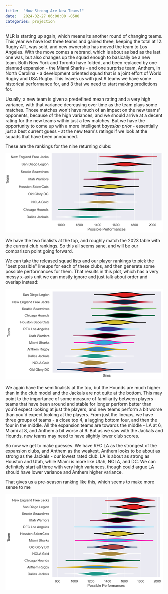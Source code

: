 ```yaml
---
title:  "How Strong Are New Teams?"
date:   2024-02-27 06:00:00 -0500
categories: projection
---
```


MLR is starting up again, which means its another round of changing teams. This year we have lost three teams and gained three, keeping the total at 12. Rugby ATL was sold, and new ownership has moved the team to Los Angeles. With the move comes a rebrand, which is about as bad as the last one was, but also changes up the squad enough to basically be a new team. Both New York and Toronto have folded, and been replaced by one planned expansion - the Miami Sharks - and one surprise team, Anthem, in North Carolina - a development oriented squad that is a joint effort of World Rugby and USA Rugby. This leaves us with just 9 teams we have some historical performance for, and 3 that we need to start making predictions for.

Usually, a new team is given a predefined mean rating and a very high variance, with that variance decreasing over time as the team plays some matches. Those matches won't have much of an impact on the new teams' opponents, because of the high variances, and we should arrive at a decent rating for the new teams within just a few matches. But we have the opportunity to come up with a more intelligent _bayesian prior_ - essentially just a best current guess - at the new team's ratings if we look at the squads that have been announced.

These are the rankings for the nine returning clubs:

![Club Rankings](/assets/MLR_2024_returning.png)

We have the two finalists at the top, and roughly match the 2023 table with the current club rankings. So this all seems sane, and will be our comparison point going forward.

We can take the released squad lists and our player rankings to pick the "best possible" lineups for each of these clubs, and then generate some possible performances for them. That results in this plot, which has a very messy x-axis unit we can mostly ignore and just talk about order and overlap instead:

![Club Player Rankings](/assets/MLR_player_sims.png)

We again have the semifinalists at the top, but the Hounds are much higher than in the club model and the Jackals are not quite at the bottom. This may point to the importance of some measure of familiarity between players - teams that have been around and stable for longer perform better than you'd expect looking at just the players, and new teams perform a bit worse than you'd expect looking at the players. From just the lineups, we have three groups of teams - a close top 4, a lagging bottom four, and then the four in the middle. All the expansion teams are towards the middle - LA at 6, Miami at 8, and Anthem a bit worse at 9. But as we saw with the Jackals and Hounds, new teams may need to have slightly lower club scores.

So now we get to make guesses. We have RFC LA as the strongest of the expansion clubs, and Anthem as the weakest. Anthem looks to be about as strong as the Jackals - our lowest rated club. LA is about as strong as Houston and Utah, while Miami is more like Utah, NOLA, and DC. We can definitely start all three with very high variances, though could argue LA should have lower variance and Anthem higher variance.

That gives us a pre-season ranking like this, which seems to make more sense to me

![New Rankings](/assets/MLR_priors.png)
